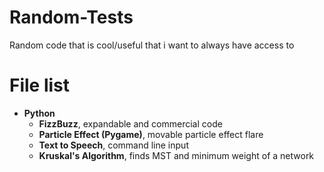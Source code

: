 # Random-Tests
Random code that is cool/useful that i want to always have access to

# File list
- **Python**
  - **FizzBuzz**, expandable and commercial code
  - **Particle Effect (Pygame)**, movable particle effect flare
  - **Text to Speech**, command line input
  - **Kruskal's Algorithm**, finds MST and minimum weight of a network
